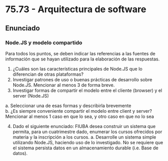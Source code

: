 # 75.73 - Arquitectura de software
## Enunciado
### Node.JS y modelo compartido

Para todos los puntos, se deben indicar las referencias a las fuentes de información que se hayan utilizado para la elaboración de las respuestas.

1. ¿Cuáles son las características principales de Node.JS que lo diferencian de otras plataformas?
2. Investigar patrones de uso o buenas prácticas de desarrollo sobre Node.JS. Mencionar al menos 3 de forma breve.
3. Investigar formas de compartir el modelo entre el cliente (browser) y el server (Node.JS)

 a. Seleccionar una de esas formas y describirla brevemente  
 b. ¿Es siempre conveniente compartir el modelo entre client y server? Mencionar al menos 1 caso en que lo sea, y otro caso en que no lo sea
 
4. Dado el siguiente enunciado: FIUBA desea construir un sistema que permita, para un cuatrimestre dado, enumerar los cursos ofrecidos por materia y la inscripción a los cursos.
 a. Desarrolle un sistema simple utilizando Node.JS, haciendo uso de lo investigado. No se requiere que el sistema persista datos en un almacenamiento durable (i.e. Base de datos).
